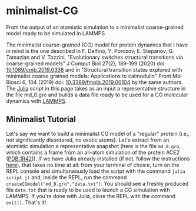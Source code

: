 # minimalist-CG
From the output of an atomistic simulation to a minimalist coarse-grained model ready to be simulated in LAMMPS

The minimalist coarse-grained (CG) model for protein dynamics that I have in mind is the one described in F. Delfino, Y. Porozov, E. Stepanov, G. Tamazian and V. Tozzini, "Evolutionary switches structural transitions via coarse-grained models" J Comput Biol 27(2), 189-199 (2020) doi: [10.1089/cmb.2019.0338](https://dx.doi.org/10.1089/cmb.2019.0338) and in "Structural transition states explored with minimalist coarse grained models: Applications to calmodulin" Front Mol Biosci 6, 104 (2019) doi: [10.3389/fmolb.2019.00104](https://dx.doi.org/10.3389/fmolb.2019.00104) by the same authors. The [Julia](https://julialang.org) script in this page takes as an input a representative structure in the file md_0.gro and builds a data file ready to be used for a CG molecular dynamics with [LAMMPS](https://www.lammps.org/).

## Minimalist Tutorial

Let's say we want to build a minimalist CG model of a "regular" protein (i.e., not significantly disordered, no exotic atoms). Let's extract from an atomistic simulation a representative snapshot (here is the file `md_0.gro`, which contains a frame from an all-atom simulation of the protein ACE2 ([PDB:1R42](https://www.rcsb.org/structure/1R42))). If we have Julia already installed (if not, follow the instructions [here](https://julialang.org/install/)), that takes no time at all: from your terminal of choice, turn on the REPL console and simultaneously load the script with the command `julia script.jl` and, inside the REPL, run the command `createCGmodel("md_0.gro","data.txt")`. You should see a freshly produced file `data.txt` that is ready to be used to launch a CG simulation with LAMMPS. If you're done with Julia, close the REPL with the command `exit()`. That's it!




